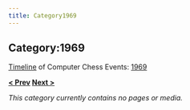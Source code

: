 ```yaml
---
title: Category1969
---
```

## Category:1969



[Timeline](Timeline "Timeline") of Computer Chess Events: [1969](https://en.wikipedia.org/wiki/1969)

**[\< Prev](Category:1968 "Category:1968") [Next >](Category:1970 "Category:1970")**

*This category currently contains no pages or media.*

